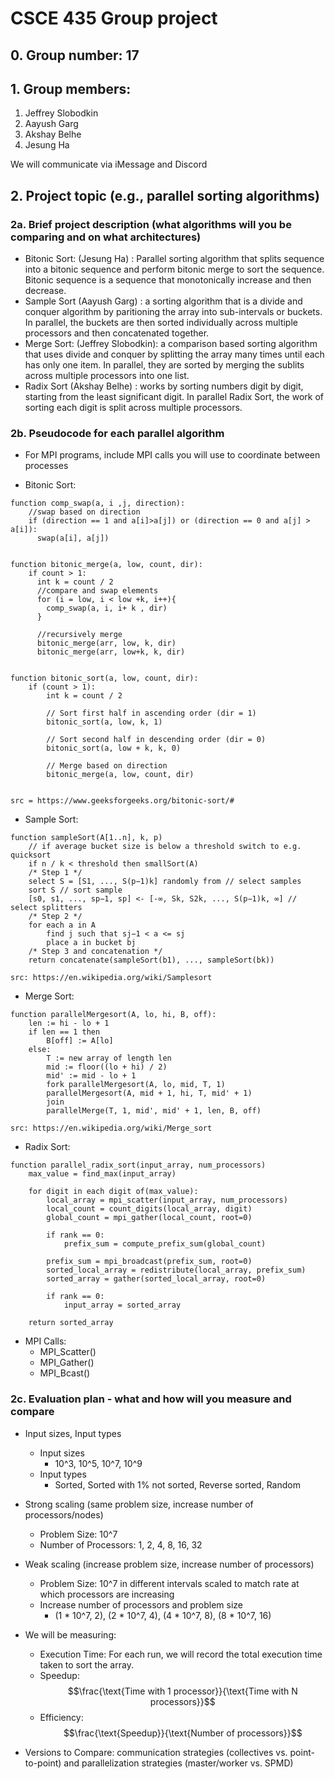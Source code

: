 # CSCE 435 Group project

## 0. Group number: 17

## 1. Group members:
1. Jeffrey Slobodkin
2. Aayush Garg
3. Akshay Belhe
4. Jesung Ha

We will communicate via iMessage and Discord

## 2. Project topic (e.g., parallel sorting algorithms)

### 2a. Brief project description (what algorithms will you be comparing and on what architectures)

- Bitonic Sort: (Jesung Ha) : Parallel sorting algorithm that splits sequence into a bitonic sequence and perform bitonic merge to sort the sequence. Bitonic sequence is a sequence that monotonically increase and then decrease. 
- Sample Sort (Aayush Garg) : a sorting algorithm that is a divide and conquer algorithm by paritioning the array into sub-intervals or buckets. In parallel, the buckets are then sorted individually across multiple processors and then concatenated together.
- Merge Sort: (Jeffrey Slobodkin): a comparison based sorting algorithm that uses divide and conquer by splitting the array many times until each has only one item. In parallel, they are sorted by merging the sublits across multiple processors into one list.
- Radix Sort (Akshay Belhe) : works by sorting numbers digit by digit, starting from the least significant digit. In parallel Radix Sort, the work of sorting each digit is split across multiple processors.

### 2b. Pseudocode for each parallel algorithm
- For MPI programs, include MPI calls you will use to coordinate between processes

- Bitonic Sort:
```
function comp_swap(a, i ,j, direction):
    //swap based on direction
    if (direction == 1 and a[i]>a[j]) or (direction == 0 and a[j] > a[i]):
      swap(a[i], a[j])


function bitonic_merge(a, low, count, dir):
    if count > 1:
      int k = count / 2
      //compare and swap elements
      for (i = low, i < low +k, i++){
        comp_swap(a, i, i+ k , dir)
      }

      //recursively merge
      bitonic_merge(arr, low, k, dir)
      bitonic_merge(arr, low+k, k, dir)


function bitonic_sort(a, low, count, dir):
    if (count > 1):
        int k = count / 2

        // Sort first half in ascending order (dir = 1)
        bitonic_sort(a, low, k, 1)

        // Sort second half in descending order (dir = 0)
        bitonic_sort(a, low + k, k, 0)

        // Merge based on direction
        bitonic_merge(a, low, count, dir)


src = https://www.geeksforgeeks.org/bitonic-sort/#

```
- Sample Sort:
```
function sampleSort(A[1..n], k, p)
    // if average bucket size is below a threshold switch to e.g. quicksort
    if n / k < threshold then smallSort(A) 
    /* Step 1 */
    select S = [S1, ..., S(p−1)k] randomly from // select samples
    sort S // sort sample
    [s0, s1, ..., sp−1, sp] <- [-∞, Sk, S2k, ..., S(p−1)k, ∞] // select splitters
    /* Step 2 */
    for each a in A
        find j such that sj−1 < a <= sj
        place a in bucket bj
    /* Step 3 and concatenation */
    return concatenate(sampleSort(b1), ..., sampleSort(bk))

src: https://en.wikipedia.org/wiki/Samplesort
```
- Merge Sort:
```
function parallelMergesort(A, lo, hi, B, off):
    len := hi - lo + 1               
    if len == 1 then
        B[off] := A[lo]                
    else:
        T := new array of length len   
        mid := floor((lo + hi) / 2)    
        mid' := mid - lo + 1           
        fork parallelMergesort(A, lo, mid, T, 1)
        parallelMergesort(A, mid + 1, hi, T, mid' + 1) 
        join                             
        parallelMerge(T, 1, mid', mid' + 1, len, B, off)

src: https://en.wikipedia.org/wiki/Merge_sort
```
- Radix Sort:
```
function parallel_radix_sort(input_array, num_processors)
    max_value = find_max(input_array)
    
    for digit in each digit of(max_value):
        local_array = mpi_scatter(input_array, num_processors)
        local_count = count_digits(local_array, digit)
        global_count = mpi_gather(local_count, root=0)

        if rank == 0:
            prefix_sum = compute_prefix_sum(global_count)

        prefix_sum = mpi_broadcast(prefix_sum, root=0)
        sorted_local_array = redistribute(local_array, prefix_sum)
        sorted_array = gather(sorted_local_array, root=0)

        if rank == 0:
            input_array = sorted_array

    return sorted_array
```

- MPI Calls:
  - MPI_Scatter()
  - MPI_Gather()
  - MPI_Bcast()

### 2c. Evaluation plan - what and how will you measure and compare
- Input sizes, Input types
  * Input sizes
    - 10^3, 10^5, 10^7, 10^9
  * Input types
    - Sorted, Sorted with 1% not sorted, Reverse sorted, Random
- Strong scaling (same problem size, increase number of processors/nodes)
  - Problem Size: 10^7
  - Number of Processors: 1, 2, 4, 8, 16, 32
 
- Weak scaling (increase problem size, increase number of processors)
  * Problem Size: 10^7 in different intervals scaled to match rate at which processors are increasing
  * Increase number of processors and problem size
      * (1 * 10^7, 2), (2 * 10^7, 4), (4 * 10^7, 8), (8 * 10^7, 16) 

 - We will be measuring:
    - Execution Time: For each run, we will record the total execution time taken to sort the array.
    - Speedup: 
      $$\frac{\text{Time with 1 processor}}{\text{Time with N processors}}$$
    - Efficiency: 
      $$\frac{\text{Speedup}}{\text{Number of processors}}$$
      
- Versions to Compare: communication strategies (collectives vs. point-to-point) and parallelization strategies (master/worker vs. SPMD)
